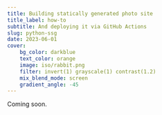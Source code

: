 ```yaml
---
title: Building statically generated photo site
title_label: how-to
subtitle: And deploying it via GitHub Actions
slug: python-ssg
date: 2023-06-01
cover:
    bg_color: darkblue
    text_color: orange
    image: iso/rabbit.png
    filter: invert(1) grayscale(1) contrast(1.2)
    mix_blend_mode: screen
    gradient_angle: -45
---
```


Coming soon.
